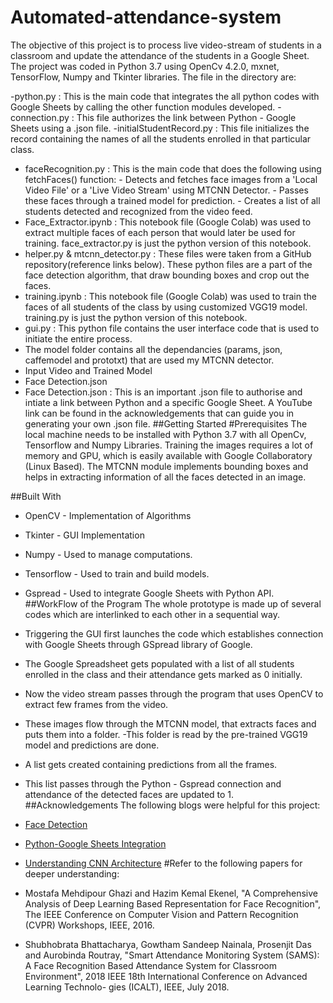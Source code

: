 # Automated-attendance-system
The objective of this project is to process live video-stream of students in a classroom and update the attendance of the students in a Google Sheet. The project was coded in Python 3.7 using OpenCv 4.2.0, mxnet, TensorFlow, Numpy and Tkinter libraries. The file in the directory are:

-python.py : This is the main code that integrates the all python codes with Google Sheets by calling the other function modules developed.
-connection.py : This file authorizes the link between Python - Google Sheets using a .json file.
-initialStudentRecord.py : This file initializes the record containing the names of all the students enrolled in that particular class.
- faceRecognition.py : This is the main code that does the following using fetchFaces() function:
                    - Detects and fetches face images from a 'Local Video File' or a 'Live Video Stream' using MTCNN Detector.
                    - Passes these faces through a trained model for prediction.
                    - Creates a list of all students detected and recognized from the video feed.
- Face_Extractor.ipynb : This notebook file (Google Colab) was used to extract multiple faces of each person that would later be used for training. face_extractor.py is just the python version of this notebook.
- helper.py & mtcnn_detector.py : These files were taken from a GitHub repository(reference links below). These python files are a part of the face detection algorithm, that draw bounding boxes and crop out the faces.
- training.ipynb : This notebook file (Google Colab) was used to train the faces of all students of the class by using customized VGG19 model. training.py is just the python version of this notebook.
- gui.py : This python file contains the user interface code that is used to initiate the entire process.
- The model folder contains all the dependancies (params, json, caffemodel and prototxt) that are used my MTCNN detector.
- Input Video and Trained Model
- Face Detection.json
- Face Detection.json : This is an important .json file to authorise and intiate a link between Python and a specific Google Sheet. A YouTube link can be found in the acknowledgements that can guide you in generating your own .json file.
##Getting Started
#Prerequisites
The local machine needs to be installed with Python 3.7 with all OpenCv, Tensorflow and Numpy Libraries. Training the images requires a lot of memory and GPU, which is easily available with Google Collaboratory (Linux Based). The MTCNN module implements bounding boxes and helps in extracting information of all the faces detected in an image.

##Built With
- OpenCV - Implementation of Algorithms
- Tkinter - GUI Implementation
- Numpy - Used to manage computations.
- Tensorflow - Used to train and build models.
- Gspread - Used to integrate Google Sheets with Python API.
##WorkFlow of the Program
The whole prototype is made up of several codes which are interlinked to each other in a sequential way.

- Triggering the GUI first launches the code which establishes connection with Google Sheets through GSpread library of Google.
- The Google Spreadsheet gets populated with a list of all students enrolled in the class and their attendance gets marked as 0 initially.
- Now the video stream passes through the program that uses OpenCV to extract few frames from the video.
- These images flow through the MTCNN model, that extracts faces and puts them into a folder.
-This folder is read by the pre-trained VGG19 model and predictions are done.
- A list gets created containing predictions from all the frames.
- This list passes through the Python - Gspread connection and attendance of the detected faces are updated to 1.
##Acknowledgements
The following blogs were helpful for this project:

- [Face Detection](https://github.com/YYuanAnyVision/mxnet_mtcnn_face_detection)
- [Python-Google Sheets Integration](https://www.youtube.com/watch?v=cnPlKLEGR7E&t=524s)
- [Understanding CNN Architecture](https://www.kaggle.com/uysimty/keras-cnn-dog-or-cat-classification)
#Refer to the following papers for deeper understanding:

- Mostafa Mehdipour Ghazi and Hazim Kemal Ekenel, "A Comprehensive Analysis of Deep Learning Based Representation for Face Recognition", The IEEE Conference on Computer Vision and Pattern Recognition (CVPR) Workshops, IEEE, 2016.
- Shubhobrata Bhattacharya, Gowtham Sandeep Nainala, Prosenjit Das and Aurobinda Routray, "Smart Attendance Monitoring System (SAMS): A Face Recognition Based Attendance System for Classroom Environment", 2018 IEEE 18th International Conference on Advanced Learning Technolo- gies (ICALT), IEEE, July 2018.
